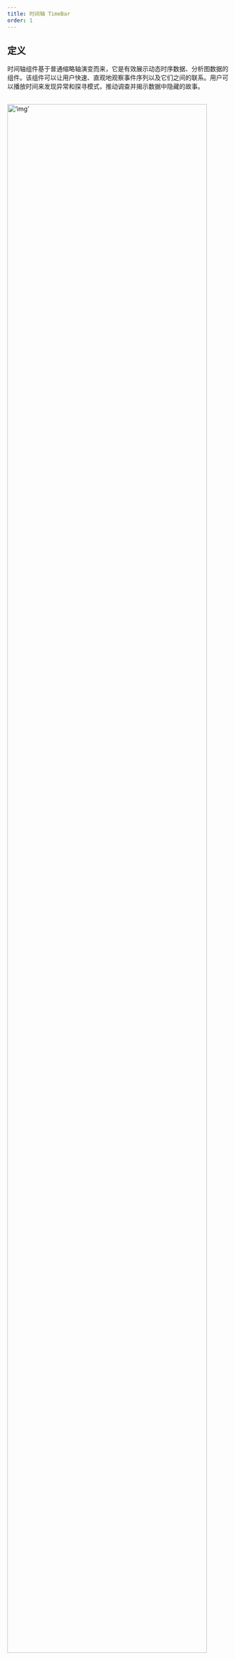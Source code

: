 ```yaml
---
title: 时间轴 TimeBar
order: 1
---
```


## 定义

时间轴组件基于普通缩略轴演变而来，它是有效展示动态时序数据、分析图数据的组件。该组件可以让用户快速、直观地观察事件序列以及它们之间的联系。用户可以播放时间来发现异常和探寻模式，推动调查并揭示数据中隐藏的故事。

<br/>
<img src='https://gw.alipayobjects.com/mdn/rms_f8c6a0/afts/img/A*ZvYDQbI08M8AAAAAAAAAAAAAARQnAQ' width='95%' alt=‘img’>

## 何时使用

如果需要观察一定时间内图数据的演变情况，分析变化趋势时，建议开启时间轴组件。例：在金融风控领域，保险公司和金融机构的反欺诈人员通过图可视化分析三个月内的案件情况，时间轴组件可以帮助快速分析可疑人脉、财务转账关系，定位嫌疑人。

## 常见类型

### 趋势图时间轴

该时间轴包括但不限于折线图、面积图、柱状图中的一种或多种组合用来表示某种数据属性趋势的时间轴组件，[查看演示 Demo](https://g6.antv.vision/zh/examples/tool/timebar/#timebar)。

<br/>
<img src='https://gw.alipayobjects.com/mdn/rms_f8c6a0/afts/img/A*bET1QI0dleEAAAAAAAAAAAAAARQnAQ' width='95%' alt=‘img’>

<br/>
<img src='https://gw.alipayobjects.com/mdn/rms_f8c6a0/afts/img/A*YvmWQ4EVumMAAAAAAAAAAAAAARQnAQ' width='95%' alt=‘img’>

### 简版时间轴

相对于趋势图时间轴而言，去掉了表示数据趋势的图表，使用更为简洁的线条来表示时间范围，[查看演示 Demo](https://g6.antv.vision/zh/examples/tool/timebar#simple-timebar)。

<br/>
<img src='https://gw.alipayobjects.com/mdn/rms_f8c6a0/afts/img/A*yTC2RKh3-U8AAAAAAAAAAAAAARQnAQ' width='95%' alt=‘img’>


### 时间刻度时间轴

指表示时间刻度的时间轴组件，[查看演示 Demo](https://g6.antv.vision/zh/examples/tool/timebar#slice-timebar)。

<br/>
<img src='https://gw.alipayobjects.com/mdn/rms_f8c6a0/afts/img/A*-hESSqWf8h4AAAAAAAAAAAAAARQnAQ' width='95%' alt=‘img’>

## 构成元素

<br/>
<img src='https://gw.alipayobjects.com/mdn/rms_f8c6a0/afts/img/A*_bi2RLRxYJUAAAAAAAAAAAAAARQnAQ' width='95%' alt=‘img’>
<br/>

时间轴组件主体分为三部分，2、3 部分需同时出现或隐藏。
1. 缩略轴：可配置成趋势图时间轴、简版时间轴、时间刻度时间轴；
2. 播放器：播放时间动画，可配置是否显示；
3. 时间配置：可配置播放速度、是否只看单一时间点；


## 出现位置

时间轴作为辅助组件，建议放在图形区下方。

<br/>
<img src='https://gw.alipayobjects.com/mdn/rms_f8c6a0/afts/img/A*XZvSSIWD5PkAAAAAAAAAAAAAARQnAQ' width='95%' alt=‘img’>

## 交互说明

### 缩略轴

支持拖拽、点击、平移改变时间范围。

<br/>
<img src='https://gw.alipayobjects.com/mdn/rms_f8c6a0/afts/img/A*sJuoSJsyDyUAAAAAAAAAAAAAARQnAQ' width='95%' alt=‘img’>
<br/>

简版时间轴、时间刻度时间轴交互操作同上。鼠标滚轮滚动时，左右平移已选定区间，暂不支持触控版操作。

<br/>
<img src='https://gw.alipayobjects.com/mdn/rms_f8c6a0/afts/img/A*yHTGQZJcAWUAAAAAAAAAAAAAARQnAQ' width='95%' alt=‘img’>
<br/>

轴上数值文本内置自动躲避规则。

<br/>
<img src='https://gw.alipayobjects.com/mdn/rms_f8c6a0/afts/img/A*kPW5SaNRVPEAAAAAAAAAAAAAARQnAQ' width='95%' alt=‘img’>

### 播放器

播放器主要包括三部分，其中播放、暂停按钮动作及状态相互切换。

<br/>
<img src='https://gw.alipayobjects.com/mdn/rms_f8c6a0/afts/img/A*YvRrSKt_SHAAAAAAAAAAAAAAARQnAQ' width='95%' alt=‘img’>
<br/>
播放方式，分两种：
- 累计时间段数据：开始时间不变，结束时间持续增加，适合查看从一个时间点开始，持续观察累计变化趋势；
- 区间时间段数据：开始到结束时间的区间段固定不变，播放时该时间段水平移动，适合查看固定时间段内的数据变化趋势；

### 时间配置

时间配置主要包括两部分，单一时间开关、播放速度设置。
- 单一时间开关，默认不开启。
<br/>
<img src='https://gw.alipayobjects.com/mdn/rms_f8c6a0/afts/img/A*7EHHSqJOsbkAAAAAAAAAAAAAARQnAQ' width='95%' alt=‘img’>
<br/>
- 播放速度设置，默认配速为最慢速 1，最大速为 5。支持滚轮（触控板）滑动切换配速，每次增减值为 1。
<br/>
<img src='https://gw.alipayobjects.com/mdn/rms_f8c6a0/afts/img/A*eo3pTbknf98AAAAAAAAAAAAAARQnAQ' width='95%' alt=‘img’>